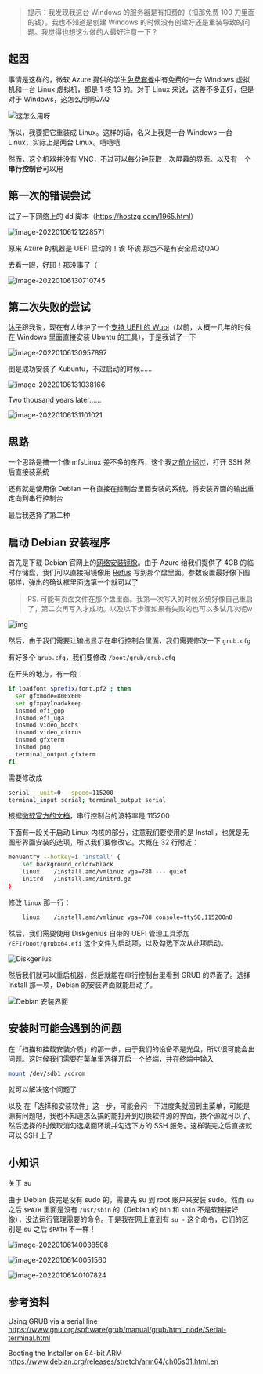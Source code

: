 > 提示：我发现我这台 Windows 的服务器是有扣费的（扣那免费 100 刀里面的钱）。我也不知道是创建 Windows 的时候没有创建好还是重装导致的问题。我觉得也想这么做的人最好注意一下？

## 起因

事情是这样的，微软 Azure 提供的学生[免费套餐](https://azure.microsoft.com/en-us/free/students/)中有免费的一台 Windows 虚拟机和一台 Linux 虚拟机，都是 1 核 1G 的。对于 Linux 来说，这差不多正好，但是对于 Windows，这怎么用啊QAQ

![这怎么用呀](https://cdn.lwqwq.com/pic/image-20220106121037879.png)

所以，我要把它重装成 Linux。这样的话，名义上我是一台 Windows 一台 Linux，实际上是两台 Linux。嘻嘻嘻

然而，这个机器并没有 VNC，不过可以每分钟获取一次屏幕的界面。以及有一个**串行控制台**可以用

## 第一次的错误尝试

试了一下网络上的 dd 脚本（<https://hostzg.com/1965.html>）

![image-20220106121228571](https://cdn.lwqwq.com/pic/image-20220106121228571.png)

原来 Azure 的机器是 UEFI 启动的！诶 坏诶 那岂不是有安全启动QAQ

去看一眼，好耶！那没事了（

![image-20220106130710745](https://cdn.lwqwq.com/pic/image-20220106130710745.png)

## 第二次失败的尝试

[沐子](https://moozae.cn)跟我说，现在有人维护了一个[支持 UEFI 的 Wubi](https://github.com/hakuna-m/wubiuefi)（以前，大概一几年的时候在 Windows 里面直接安装 Ubuntu 的工具），于是我试了一下

![image-20220106130957897](https://cdn.lwqwq.com/pic/image-20220106130957897.png)

倒是成功安装了 Xubuntu，不过启动的时候……

![image-20220106131038166](https://cdn.lwqwq.com/pic/image-20220106131038166.png)

Two thousand years later……

![image-20220106131101021](https://cdn.lwqwq.com/pic/image-20220106131101021.png)

## 思路

一个思路是搞一个像 mfsLinux 差不多的东西，这个我[之前介绍过](cloud-server-freebsd)，打开 SSH 然后直接装系统

还有就是使用像 Debian 一样直接在控制台里面安装的系统，将安装界面的输出重定向到串行控制台

最后我选择了第二种

## 启动 Debian 安装程序

首先是下载 Debian 官网上的[网络安装镜像](https://cdimage.debian.org/debian-cd/current/amd64/iso-cd/debian-11.2.0-amd64-netinst.iso)。由于 Azure 给我们提供了 4GB 的临时存储盘，我们可以直接把镜像用 [Refus](https://github.com/pbatard/rufus/releases/download/v3.17/rufus-3.17p.exe) 写到那个盘里面。参数设置最好像下图那样，弹出的确认框里面选第一个就可以了

> PS. 可能有页面文件在那个盘里面。我第一次写入的时候系统好像自己重启了，第二次再写入才成功。以及以下步骤如果有失败的也可以多试几次呢w

![img](https://cdn.lwqwq.com/pic/refus-write-debian-image)

然后，由于我们需要让输出显示在串行控制台里面，我们需要修改一下 `grub.cfg`

有好多个 `grub.cfg`，我们要修改 `/boot/grub/grub.cfg`

在开头的地方，有一段：

```bash
if loadfont $prefix/font.pf2 ; then
  set gfxmode=800x600
  set gfxpayload=keep
  insmod efi_gop
  insmod efi_uga
  insmod video_bochs
  insmod video_cirrus
  insmod gfxterm
  insmod png
  terminal_output gfxterm
fi
```

需要修改成

```bash
serial --unit=0 --speed=115200
terminal_input serial; terminal_output serial
```

根据[微软官方的文档](https://docs.microsoft.com/en-us/troubleshoot/azure/virtual-machines/serial-console-windows)，串行控制台的波特率是 115200

下面有一段关于启动 Linux 内核的部分，注意我们要使用的是 Install，也就是无图形界面安装的选项，所以我们要修改它。大概在 32 行附近：

```bash
menuentry --hotkey=i 'Install' {
    set background_color=black
    linux    /install.amd/vmlinuz vga=788 --- quiet 
    initrd   /install.amd/initrd.gz
}
```

修改 `linux` 那一行：

```bash
	linux    /install.amd/vmlinuz vga=788 console=ttyS0,115200n8
```

然后，我们需要使用 Diskgenius 自带的 UEFI 管理工具添加 `/EFI/boot/grubx64.efi` 这个文件为启动项，以及勾选下次从此项启动。

![Diskgenius](https://cdn.lwqwq.com/pic/clipboard_20220106_014919.png)

然后我们就可以重启机器，然后就能在串行控制台里看到 GRUB 的界面了。选择 Install 那一项，Debian 的安装界面就能启动了。

![Debian 安装界面](https://cdn.lwqwq.com/pic/clipboard_20220106_015359.png)

## 安装时可能会遇到的问题

在「扫描和挂载安装介质」的那一步，由于我们的设备不是光盘，所以很可能会出问题。这时候我们需要在菜单里选择开启一个终端，并在终端中输入

```bash
mount /dev/sdb1 /cdrom
```

就可以解决这个问题了

以及 在「选择和安装软件」这一步，可能会闪一下进度条就回到主菜单，可能是源有问题吧，我也不知道怎么搞的能打开到切换软件源的界面，换个源就可以了。然后选择的时候取消勾选桌面环境并勾选下方的 SSH 服务。这样装完之后直接就可以 SSH 上了

## 小知识

关于 su

由于 Debian 装完是没有 sudo 的，需要先 su 到 root 账户来安装 sudo。然而 `su` 之后 `$PATH` 里面是没有 `/usr/sbin` 的（Debian 的 `bin` 和 `sbin` 不是软链接好像），没法运行管理需要的命令。于是我在网上查到有 `su -` 这个命令，它们的区别是 su 之后 `$PATH` 不一样！

![image-20220106140038508](https://cdn.lwqwq.com/pic/image-20220106140038508.png)

![image-20220106140051560](https://cdn.lwqwq.com/pic/image-20220106140051560.png)

![image-20220106140107824](https://cdn.lwqwq.com/pic/image-20220106140107824.png)

## 参考资料

Using GRUB via a serial line <https://www.gnu.org/software/grub/manual/grub/html_node/Serial-terminal.html>

Booting the Installer on 64-bit ARM <https://www.debian.org/releases/stretch/arm64/ch05s01.html.en>
